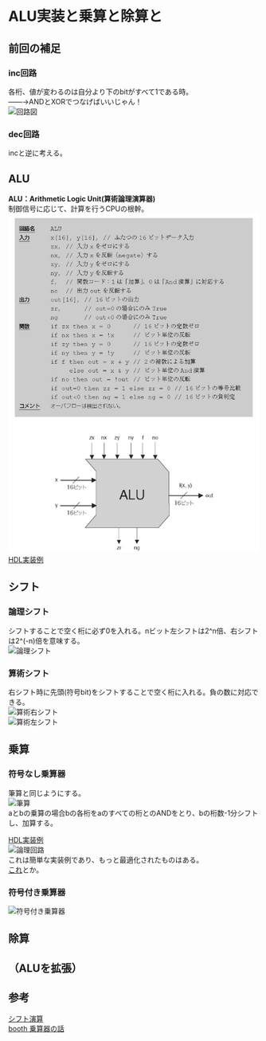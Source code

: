 # ALU実装と乗算と除算と
## 前回の補足
### inc回路
各桁、値が変わるのは自分より下のbitがすべて1である時。  
    ――→ANDとXORでつなげばいいじゃん！  
![回路図](./img/)  
  
### dec回路
incと逆に考える。  

## ALU
**ALU：Arithmetic Logic Unit(算術論理演算器)**  
制御信号に応じて、計算を行うCPUの根幹。  
![ALU](./img/alu.png)
[HDL実装例](https://github.com/NeM-T/hdl_practice/blob/master/alu/alu1.sv)  
  
## シフト
### 論理シフト
シフトすることで空く桁に必ず0を入れる。nビット左シフトは2^n倍、右シフトは2^(-n)倍を意味する。  
![論理シフト](http://kccn.konan-u.ac.jp/information/cs/cyber03/images/ashcl.gif)  
### 算術シフト
右シフト時に先頭(符号bit)をシフトすることで空く桁に入れる。負の数に対応できる。  
![算術右シフト](http://kccn.konan-u.ac.jp/information/cs/cyber03/images/bshcr.gif)  
![算術左シフト](http://kccn.konan-u.ac.jp/information/cs/cyber03/images/bshcl.gif)  
   
### 

## 乗算
### 符号なし乗算器
筆算と同じようにする。  
![筆算](https://pds.exblog.jp/pds/1/201709/13/75/f0054075_23201334.png)  
aとbの乗算の場合bの各桁をaのすべての桁とのANDをとり、bの桁数-1分シフトし、加算する。
  
[HDL実装例](https://github.com/NeM-T/hdl_practice/blob/master/multiplier/multiplier2.sv)  
![論理回路](./img/)  
これは簡単な実装例であり、もっと最適化されたものはある。  
[これ](http://kivantium.hateblo.jp/entry/2016/12/08/000000)とか。  
  
### 符号付き乗算器
![符号付き乗算器]()  
## 除算

## （ALUを拡張）

## 参考
[シフト演算](http://kccn.konan-u.ac.jp/information/cs/cyber03/cy3_shc.htm)  
[booth 乗算器の話](https://tom01h.exblog.jp/28143770/)
